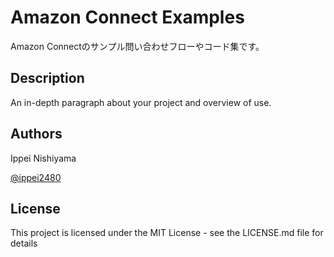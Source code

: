 # Amazon Connect Examples

Amazon Connectのサンプル問い合わせフローやコード集です。

## Description

An in-depth paragraph about your project and overview of use.

## Authors

Ippei Nishiyama

[@ippei2480](https://twitter.com/ippei2480)

## License

This project is licensed under the MIT License - see the LICENSE.md file for details

